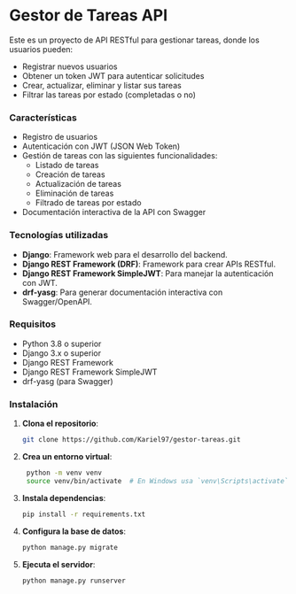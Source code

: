 # Gestor de Tareas API

Este es un proyecto de API RESTful para gestionar tareas, donde los usuarios pueden:
- Registrar nuevos usuarios
- Obtener un token JWT para autenticar solicitudes
- Crear, actualizar, eliminar y listar sus tareas
- Filtrar las tareas por estado (completadas o no)

### Características

- Registro de usuarios
- Autenticación con JWT (JSON Web Token)
- Gestión de tareas con las siguientes funcionalidades:
  - Listado de tareas
  - Creación de tareas
  - Actualización de tareas
  - Eliminación de tareas
  - Filtrado de tareas por estado
- Documentación interactiva de la API con Swagger

### Tecnologías utilizadas

- **Django**: Framework web para el desarrollo del backend.
- **Django REST Framework (DRF)**: Framework para crear APIs RESTful.
- **Django REST Framework SimpleJWT**: Para manejar la autenticación con JWT.
- **drf-yasg**: Para generar documentación interactiva con Swagger/OpenAPI.

### Requisitos

- Python 3.8 o superior
- Django 3.x o superior
- Django REST Framework
- Django REST Framework SimpleJWT
- drf-yasg (para Swagger)

### Instalación

1. **Clona el repositorio**:

   ```bash
   git clone https://github.com/Kariel97/gestor-tareas.git
   
2. **Crea un entorno virtual**:

   ```bash
    python -m venv venv
    source venv/bin/activate  # En Windows usa `venv\Scripts\activate`
   
3. **Instala dependencias**:

   ```bash
   pip install -r requirements.txt
   
4. **Configura la base de datos**:

   ```bash
   python manage.py migrate
   
5. **Ejecuta el servidor**:

   ```bash
   python manage.py runserver
